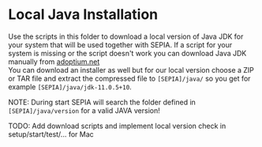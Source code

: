 # Local Java Installation

Use the scripts in this folder to download a local version of Java JDK for your system that will be used together with SEPIA.
If a script for your system is missing or the script doesn't work you can download Java JDK manually from [adoptium.net](https://adoptium.net/de/temurin/archive/?version=11)  
You can download an installer as well but for our local version choose a ZIP or TAR file and extract the compressed file to 
`[SEPIA]/java/` so you get for example `[SEPIA]/java/jdk-11.0.5+10`.
  
NOTE: During start SEPIA will search the folder defined in `[SEPIA]/java/version` for a valid JAVA version!
  
TODO: Add download scripts and implement local version check in setup/start/test/... for Mac
